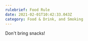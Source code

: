 ```yaml
---
rulebrief: Food Rule
date: 2021-02-01T10:42:33.043Z
category: Food & Drink, and Smoking
---
```


Don't bring snacks!

